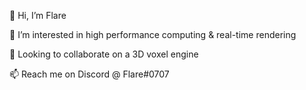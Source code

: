 👋 Hi, I’m Flare

👀 I’m interested in high performance computing & real-time rendering

💞️ Looking to collaborate on a 3D voxel engine

📫 Reach me on Discord @ Flare#0707

<!---
ItsFlare/ItsFlare is a ✨ special ✨ repository because its `README.md` (this file) appears on your GitHub profile.
You can click the Preview link to take a look at your changes.
--->
